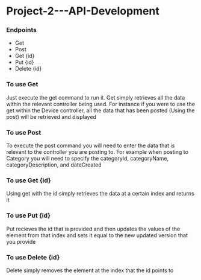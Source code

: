 # Project-2---API-Development

<h3>Endpoints</h3>
  <ul>
    <li>Get</li>
    <li>Post</li>
    <li>Get {id}</li>
    <li>Put {id}</li>
    <li>Delete {id}</li>
  </ul>
  
  <h3>To use Get</h3>
  <p>Just execute the get command to run it. Get simply retrieves all the data within the relevant controller being used. For instance if you were to use the get within the Device controller, all the data that has been posted (Using the post) will be retrieved and displayed</p>
  
 <h3>To use Post</h3>
  <p>To execute the post command you will need to enter the data that is relevant to the controller you are posting to. For example when posting to Category you will need to specify the categoryId, categoryName, categoryDescription, and dateCreated </p>

 <h3>To use Get {id}</h3>
<p>Using get with the id simply retrieves the data at a certain index and returns it</p>

 <h3>To use Put {id}</h3>
<p>Put recieves the id that is provided and then updates the values of the element from that index and sets it equal to the new updated version that you provide</p>

 <h3>To use Delete {id}</h3>
<p>Delete simply removes the element at the index that the id points to</p>
